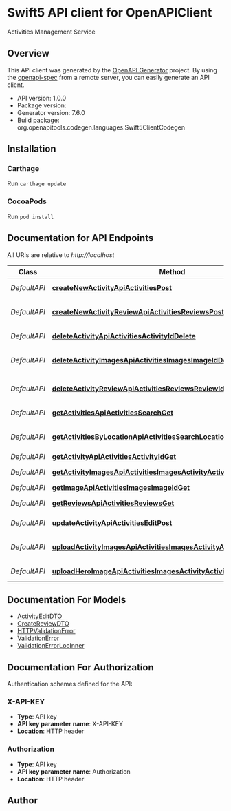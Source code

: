 # Swift5 API client for OpenAPIClient

Activities Management Service

## Overview
This API client was generated by the [OpenAPI Generator](https://openapi-generator.tech) project.  By using the [openapi-spec](https://github.com/OAI/OpenAPI-Specification) from a remote server, you can easily generate an API client.

- API version: 1.0.0
- Package version: 
- Generator version: 7.6.0
- Build package: org.openapitools.codegen.languages.Swift5ClientCodegen

## Installation

### Carthage

Run `carthage update`

### CocoaPods

Run `pod install`

## Documentation for API Endpoints

All URIs are relative to *http://localhost*

Class | Method | HTTP request | Description
------------ | ------------- | ------------- | -------------
*DefaultAPI* | [**createNewActivityApiActivitiesPost**](docs/DefaultAPI.md#createnewactivityapiactivitiespost) | **POST** /api/activities/ | Create New Activity
*DefaultAPI* | [**createNewActivityReviewApiActivitiesReviewsPost**](docs/DefaultAPI.md#createnewactivityreviewapiactivitiesreviewspost) | **POST** /api/activities/reviews/ | Create New Activity Review
*DefaultAPI* | [**deleteActivityApiActivitiesActivityIdDelete**](docs/DefaultAPI.md#deleteactivityapiactivitiesactivityiddelete) | **DELETE** /api/activities/{activity_id} | Delete Activity
*DefaultAPI* | [**deleteActivityImagesApiActivitiesImagesImageIdDelete**](docs/DefaultAPI.md#deleteactivityimagesapiactivitiesimagesimageiddelete) | **DELETE** /api/activities/images/{image_id} | Delete Activity Images
*DefaultAPI* | [**deleteActivityReviewApiActivitiesReviewsReviewIdDelete**](docs/DefaultAPI.md#deleteactivityreviewapiactivitiesreviewsreviewiddelete) | **DELETE** /api/activities/reviews/{review_id} | Delete Activity Review
*DefaultAPI* | [**getActivitiesApiActivitiesSearchGet**](docs/DefaultAPI.md#getactivitiesapiactivitiessearchget) | **GET** /api/activities/search | Get Activities
*DefaultAPI* | [**getActivitiesByLocationApiActivitiesSearchLocationGet**](docs/DefaultAPI.md#getactivitiesbylocationapiactivitiessearchlocationget) | **GET** /api/activities/search/location | Get Activities By Location
*DefaultAPI* | [**getActivityApiActivitiesActivityIdGet**](docs/DefaultAPI.md#getactivityapiactivitiesactivityidget) | **GET** /api/activities/{activity_id} | Get Activity
*DefaultAPI* | [**getActivityImagesApiActivitiesImagesActivityActivityIdGet**](docs/DefaultAPI.md#getactivityimagesapiactivitiesimagesactivityactivityidget) | **GET** /api/activities/images/activity/{activity_id} | Get Activity Images
*DefaultAPI* | [**getImageApiActivitiesImagesImageIdGet**](docs/DefaultAPI.md#getimageapiactivitiesimagesimageidget) | **GET** /api/activities/images/{image_id} | Get Image
*DefaultAPI* | [**getReviewsApiActivitiesReviewsGet**](docs/DefaultAPI.md#getreviewsapiactivitiesreviewsget) | **GET** /api/activities/reviews/ | Get Reviews
*DefaultAPI* | [**updateActivityApiActivitiesEditPost**](docs/DefaultAPI.md#updateactivityapiactivitieseditpost) | **POST** /api/activities/edit | Update Activity
*DefaultAPI* | [**uploadActivityImagesApiActivitiesImagesActivityActivityIdUploadPost**](docs/DefaultAPI.md#uploadactivityimagesapiactivitiesimagesactivityactivityiduploadpost) | **POST** /api/activities/images/activity/{activity_id}/upload | Upload Activity Images
*DefaultAPI* | [**uploadHeroImageApiActivitiesImagesActivityActivityIdHeroUploadPost**](docs/DefaultAPI.md#uploadheroimageapiactivitiesimagesactivityactivityidherouploadpost) | **POST** /api/activities/images/activity/{activity_id}/hero/upload | Upload Hero Image


## Documentation For Models

 - [ActivityEditDTO](docs/ActivityEditDTO.md)
 - [CreateReviewDTO](docs/CreateReviewDTO.md)
 - [HTTPValidationError](docs/HTTPValidationError.md)
 - [ValidationError](docs/ValidationError.md)
 - [ValidationErrorLocInner](docs/ValidationErrorLocInner.md)


<a id="documentation-for-authorization"></a>
## Documentation For Authorization


Authentication schemes defined for the API:
<a id="X-API-KEY"></a>
### X-API-KEY

- **Type**: API key
- **API key parameter name**: X-API-KEY
- **Location**: HTTP header

<a id="Authorization"></a>
### Authorization

- **Type**: API key
- **API key parameter name**: Authorization
- **Location**: HTTP header


## Author



